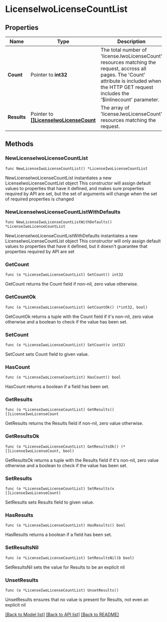 # LicenseIwoLicenseCountList

## Properties

Name | Type | Description | Notes
------------ | ------------- | ------------- | -------------
**Count** | Pointer to **int32** | The total number of &#39;license.IwoLicenseCount&#39; resources matching the request, accross all pages. The &#39;Count&#39; attribute is included when the HTTP GET request includes the &#39;$inlinecount&#39; parameter. | [optional] 
**Results** | Pointer to [**[]LicenseIwoLicenseCount**](LicenseIwoLicenseCount.md) | The array of &#39;license.IwoLicenseCount&#39; resources matching the request. | [optional] 

## Methods

### NewLicenseIwoLicenseCountList

`func NewLicenseIwoLicenseCountList() *LicenseIwoLicenseCountList`

NewLicenseIwoLicenseCountList instantiates a new LicenseIwoLicenseCountList object
This constructor will assign default values to properties that have it defined,
and makes sure properties required by API are set, but the set of arguments
will change when the set of required properties is changed

### NewLicenseIwoLicenseCountListWithDefaults

`func NewLicenseIwoLicenseCountListWithDefaults() *LicenseIwoLicenseCountList`

NewLicenseIwoLicenseCountListWithDefaults instantiates a new LicenseIwoLicenseCountList object
This constructor will only assign default values to properties that have it defined,
but it doesn't guarantee that properties required by API are set

### GetCount

`func (o *LicenseIwoLicenseCountList) GetCount() int32`

GetCount returns the Count field if non-nil, zero value otherwise.

### GetCountOk

`func (o *LicenseIwoLicenseCountList) GetCountOk() (*int32, bool)`

GetCountOk returns a tuple with the Count field if it's non-nil, zero value otherwise
and a boolean to check if the value has been set.

### SetCount

`func (o *LicenseIwoLicenseCountList) SetCount(v int32)`

SetCount sets Count field to given value.

### HasCount

`func (o *LicenseIwoLicenseCountList) HasCount() bool`

HasCount returns a boolean if a field has been set.

### GetResults

`func (o *LicenseIwoLicenseCountList) GetResults() []LicenseIwoLicenseCount`

GetResults returns the Results field if non-nil, zero value otherwise.

### GetResultsOk

`func (o *LicenseIwoLicenseCountList) GetResultsOk() (*[]LicenseIwoLicenseCount, bool)`

GetResultsOk returns a tuple with the Results field if it's non-nil, zero value otherwise
and a boolean to check if the value has been set.

### SetResults

`func (o *LicenseIwoLicenseCountList) SetResults(v []LicenseIwoLicenseCount)`

SetResults sets Results field to given value.

### HasResults

`func (o *LicenseIwoLicenseCountList) HasResults() bool`

HasResults returns a boolean if a field has been set.

### SetResultsNil

`func (o *LicenseIwoLicenseCountList) SetResultsNil(b bool)`

 SetResultsNil sets the value for Results to be an explicit nil

### UnsetResults
`func (o *LicenseIwoLicenseCountList) UnsetResults()`

UnsetResults ensures that no value is present for Results, not even an explicit nil

[[Back to Model list]](../README.md#documentation-for-models) [[Back to API list]](../README.md#documentation-for-api-endpoints) [[Back to README]](../README.md)


